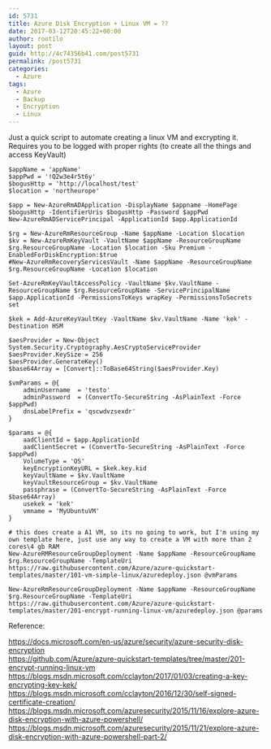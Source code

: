 ```yaml
---
id: 5731
title: Azure Disk Encryption + Linux VM = ??
date: 2017-03-12T20:45:22+00:00
author: rootilo
layout: post
guid: http://4c74356b41.com/post5731
permalink: /post5731
categories:
  - Azure
tags:
  - Azure
  - Backup
  - Encryption
  - Linux
---
```

Just a quick script to automate creating a linux VM and excrypting it. Requires you to be logged with proper rights (to create all the things and access KeyVault)

```
$appName = 'appName'
$appPwd = '!Q2w3e4r5t6y'
$bogusHttp = 'http://localhost/test'
$location = 'northeurope'

$app = New-AzureRmADApplication -DisplayName $appname -HomePage $bogusHttp -IdentifierUris $bogusHttp -Password $appPwd
New-AzureRmADServicePrincipal -ApplicationId $app.ApplicationId

$rg = New-AzureRmResourceGroup -Name $appName -Location $location
$kv = New-AzureRmKeyVault -VaultName $appName -ResourceGroupName $rg.ResourceGroupName -Location $location -Sku Premium -EnabledForDiskEncryption:$true
#New-AzureRmRecoveryServicesVault -Name $appName -ResourceGroupName $rg.ResourceGroupName -Location $location

Set-AzureRmKeyVaultAccessPolicy -VaultName $kv.VaultName -ResourceGroupName $rg.ResourceGroupName -ServicePrincipalName $app.ApplicationId -PermissionsToKeys wrapKey -PermissionsToSecrets set

$kek = Add-AzureKeyVaultKey -VaultName $kv.VaultName -Name 'kek' -Destination HSM

$aesProvider = New-Object System.Security.Cryptography.AesCryptoServiceProvider
$aesProvider.KeySize = 256
$aesProvider.GenerateKey()
$base64Array = [Convert]::ToBase64String($aesProvider.Key)

$vmParams = @{
    adminUsername  = 'testo'
    adminPassword  = (ConvertTo-SecureString -AsPlainText -Force $appPwd)
    dnsLabelPrefix = 'qscwdvzsexdr'
}

$params = @{
    aadClientId = $app.ApplicationId
    aadClientSecret = (ConvertTo-SecureString -AsPlainText -Force $appPwd)
    VolumeType = 'OS'
    keyEncryptionKeyURL = $kek.key.kid
    keyVaultName = $kv.VaultName
    keyVaultResourceGroup = $kv.VaultName
    passphrase = (ConvertTo-SecureString -AsPlainText -Force $base64Array)
    usekek = 'kek'
    vmname = 'MyUbuntuVM'
}

# this does create a A1 VM, so its no going to work, but I'm using my own template here, just use any way to create a VM with more than 2 cores\4 gb RAM
New-AzureRMResourceGroupDeployment -Name $appName -ResourceGroupName $rg.ResourceGroupName -TemplateUri https://raw.githubusercontent.com/Azure/azure-quickstart-templates/master/101-vm-simple-linux/azuredeploy.json @vmParams

New-AzureRmResourceGroupDeployment -Name $appName -ResourceGroupName $rg.ResourceGroupName -TemplateUri https://raw.githubusercontent.com/Azure/azure-quickstart-templates/master/201-encrypt-running-linux-vm/azuredeploy.json @params
```

Reference:

https://docs.microsoft.com/en-us/azure/security/azure-security-disk-encryption  
https://github.com/Azure/azure-quickstart-templates/tree/master/201-encrypt-running-linux-vm  
https://blogs.msdn.microsoft.com/cclayton/2017/01/03/creating-a-key-encrypting-key-kek/  
https://blogs.msdn.microsoft.com/cclayton/2016/12/30/self-signed-certificate-creation/  
https://blogs.msdn.microsoft.com/azuresecurity/2015/11/16/explore-azure-disk-encryption-with-azure-powershell/  
https://blogs.msdn.microsoft.com/azuresecurity/2015/11/21/explore-azure-disk-encryption-with-azure-powershell-part-2/